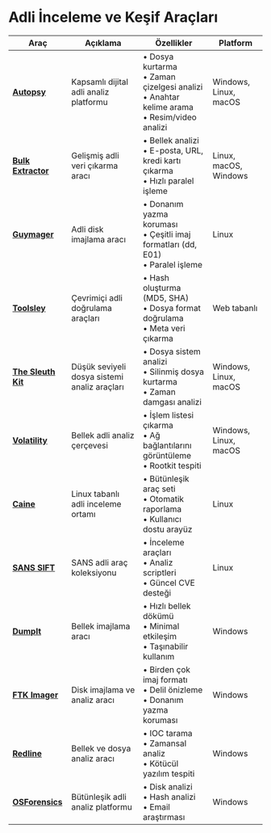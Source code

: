 # Adli İnceleme ve Keşif Araçları

| Araç | Açıklama | Özellikler | Platform |
|------|----------|------------|----------|
| [**Autopsy**](https://www.autopsy.com) | Kapsamlı dijital adli analiz platformu | • Dosya kurtarma<br>• Zaman çizelgesi analizi<br>• Anahtar kelime arama<br>• Resim/video analizi | Windows, Linux, macOS |
| [**Bulk Extractor**](https://github.com/simsong/bulk_extractor) | Gelişmiş adli veri çıkarma aracı | • Bellek analizi<br>• E-posta, URL, kredi kartı çıkarma<br>• Hızlı paralel işleme | Linux, macOS, Windows |
| [**Guymager**](https://guymager.sourceforge.io/) | Adli disk imajlama aracı | • Donanım yazma koruması<br>• Çeşitli imaj formatları (dd, E01)<br>• Paralel işleme | Linux |
| [**Toolsley**](https://www.toolsley.com) | Çevrimiçi adli doğrulama araçları | • Hash oluşturma (MD5, SHA)<br>• Dosya format doğrulama<br>• Meta veri çıkarma | Web tabanlı |
| [**The Sleuth Kit**](https://www.sleuthkit.org) | Düşük seviyeli dosya sistemi analiz araçları | • Dosya sistem analizi<br>• Silinmiş dosya kurtarma<br>• Zaman damgası analizi | Windows, Linux, macOS |
| [**Volatility**](https://www.volatilityfoundation.org) | Bellek adli analiz çerçevesi | • İşlem listesi çıkarma<br>• Ağ bağlantılarını görüntüleme<br>• Rootkit tespiti | Windows, Linux, macOS |
| [**Caine**](https://www.caine-live.net/) | Linux tabanlı adli inceleme ortamı | • Bütünleşik araç seti<br>• Otomatik raporlama<br>• Kullanıcı dostu arayüz | Linux |
| [**SANS SIFT**](https://digital-forensics.sans.org/community/downloads) | SANS adli araç koleksiyonu | • İnceleme araçları<br>• Analiz scriptleri<br>• Güncel CVE desteği | Linux |
| [**DumpIt**](https://github.com/thimbleweed/All-In-USB/tree/master/utilities/DumpIt) | Bellek imajlama aracı | • Hızlı bellek dökümü<br>• Minimal etkileşim<br>• Taşınabilir kullanım | Windows |
| [**FTK Imager**](https://accessdata.com/product-download/ftk-imager-version-4-5) | Disk imajlama ve analiz aracı | • Birden çok imaj formatı<br>• Delil önizleme<br>• Donanım yazma koruması | Windows |
| [**Redline**](https://www.fireeye.com/services/freeware/redline.html) | Bellek ve dosya analiz aracı | • IOC tarama<br>• Zamansal analiz<br>• Kötücül yazılım tespiti | Windows |
| [**OSForensics**](https://www.osforensics.com/) | Bütünleşik adli analiz platformu | • Disk analizi<br>• Hash analizi<br>• Email araştırması | Windows |

